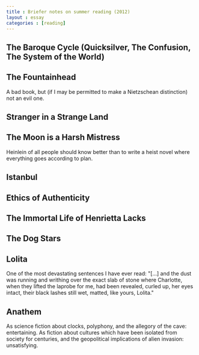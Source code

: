```yaml
---
title : Briefer notes on summer reading (2012)
layout : essay
categories : [reading]
---
```


## The Baroque Cycle (Quicksilver, The Confusion, The System of the World)

## The Fountainhead

A bad book, but (if I may be permitted to make a Nietzschean distinction) not an
evil one.

## Stranger in a Strange Land

## The Moon is a Harsh Mistress

Heinlein of all people should know better than to write a heist novel where
everything goes according to plan.

## Istanbul

## Ethics of Authenticity

## The Immortal Life of Henrietta Lacks

## The Dog Stars

## Lolita

One of the most devastating sentences I have ever read: "[...] and the dust was
running and writhing over the exact slab of stone where Charlotte, when they
lifted the laprobe for me, had been revealed, curled up, her eyes intact, their
black lashes still wet, matted, like yours, Lolita."

## Anathem

As science fiction about clocks, polyphony, and the allegory of the cave:
entertaining. As fiction about cultures which have been isolated from society
for centuries, and the geopolitical implications of alien invasion:
unsatisfying.
